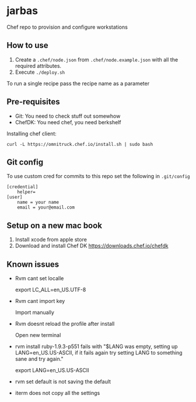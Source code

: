 # jarbas

Chef repo to provision and configure workstations

## How to use

1. Create a `.chef/node.json` from `.chef/node.example.json` with all the required attributes.
2. Execute `./deploy.sh`

To run a single recipe pass the recipe name as a parameter

## Pre-requisites

* Git: You need to check stuff out somewhow
* ChefDK: You need chef, you need berkshelf

Installing chef client:

    curl -L https://omnitruck.chef.io/install.sh | sudo bash

## Git config

To use custom cred for commits to this repo set the following in `.git/config`

    [credential]
        helper=
    [user]
	    name = your name
	    email = your@email.com

## Setup on a new mac book

1. Install xcode from apple store
2. Download and install Chef DK https://downloads.chef.io/chefdk

## Known issues

* Rvm cant set localle

    export LC_ALL=en_US.UTF-8

* Rvm cant import key

    Import manually

* Rvm doesnt reload the profile after install

    Open new terminal

* rvm install ruby-1.9.3-p551 fails with "$LANG was empty, setting up LANG=en_US.US-ASCII, if it fails again try setting LANG to something sane and try again."

    export LANG=en_US.US-ASCII

* rvm set default is not saving the default 

* iterm does not copy all the settings
